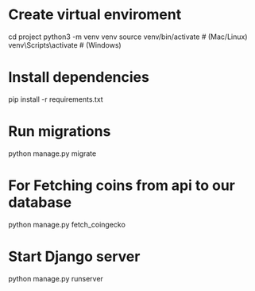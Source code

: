 # Create virtual enviroment
cd project
python3 -m venv venv
source venv/bin/activate   # (Mac/Linux)
venv\Scripts\activate      # (Windows)

# Install dependencies
pip install -r requirements.txt

# Run migrations
python manage.py migrate

# For Fetching coins from api to our database
python manage.py fetch_coingecko

# Start Django server
python manage.py runserver
